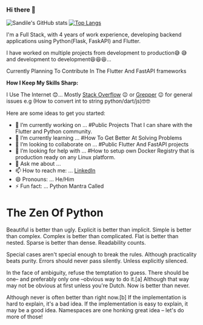 ### Hi there 👋

![Sandile's GitHub stats](https://github-readme-stats.vercel.app/api?username=Skhendle&theme=moltack&show_icons=true&count_private=true)
[![Top Langs](https://github-readme-stats.vercel.app/api/top-langs/?username=Skhendle&layout=compact)](https://github.com/anuraghazra/github-readme-stats)

I'm a Full Stack, with 4 years of work experience, developing backend applications using Python(Flask, FaskAPI) and Flutter.

I have worked on multiple projects from development to production:sweat_smile: :sweat_smile: and development to development:satisfied::satisfied::satisfied:... 

Currently Planning To Contribute In The Flutter And FastAPI frameworks 

**How I Keep My Skills Sharp:**

I Use The Internet :blush:... Mostly [Stack Overflow](https://stackoverflow.com/users/9493356/skhendle) :wink: or [Grepper](https://www.codegrepper.com/profile/itchy-ibis-mob1ene7q4ls) :wink: for general issues e.g (How to convert int to string python/dart/js):nerd_face::nerd_face:

Here are some ideas to get you started:

- 🔭 I’m currently working on ... #Public Projects That I can share with the Flutter and Python community.
- 🌱 I’m currently learning ... #How To Get Better At Solving Problems
- 👯 I’m looking to collaborate on ... #Public Flutter And FastAPI projects
- 🤔 I’m looking for help with ... #How to setup own Docker Registry that is production ready on any Linux platform.
- 💬 Ask me about ...
- 📫 How to reach me: ... [LinkedIn](https://www.linkedin.com/in/sandile-khendle-3431b1142/)
- 😄 Pronouns: ... He/Him
- ⚡ Fun fact: ... Python Mantra Called 

# The Zen Of Python

Beautiful is better than ugly.
Explicit is better than implicit.
Simple is better than complex.
Complex is better than complicated.
Flat is better than nested.
Sparse is better than dense.
Readability counts.

Special cases aren't special enough to break the rules.
Although practicality beats purity.
Errors should never pass silently.
Unless explicitly silenced.

In the face of ambiguity, refuse the temptation to guess.
There should be one– and preferably only one –obvious way to do it.[a]
Although that way may not be obvious at first unless you're Dutch.
Now is better than never.

Although never is often better than right now.[b]
If the implementation is hard to explain, it's a bad idea.
If the implementation is easy to explain, it may be a good idea.
Namespaces are one honking great idea – let's do more of those!
